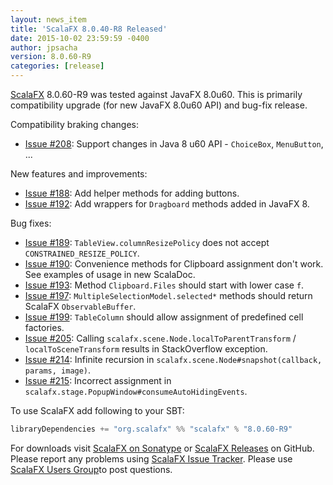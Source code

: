 ```yaml
---
layout: news_item
title: 'ScalaFX 8.0.40-R8 Released'
date: 2015-10-02 23:59:59 -0400
author: jpsacha
version: 8.0.60-R9
categories: [release]
---
```


[ScalaFX][1] 8.0.60-R9 was tested against JavaFX 8.0u60.
This is primarily compatibility upgrade (for new JavaFX 8.0u60 API) and bug-fix release. 


Compatibility braking changes:

* [Issue #208][208]: Support changes in Java 8 u60 API - `ChoiceBox`, `MenuButton`, ...

New features and improvements:

* [Issue #188][188]: Add helper methods for adding buttons.
* [Issue #192][192]: Add wrappers for `Dragboard` methods added in JavaFX 8.
    
Bug fixes:

* [Issue #189][189]: `TableView.columnResizePolicy` does not accept `CONSTRAINED_RESIZE_POLICY`.
* [Issue #190][190]: Convenience methods for Clipboard assignment don't work. See examples of usage in new ScalaDoc.
* [Issue #193][193]: Method `Clipboard.Files` should start with lower case `f`.
* [Issue #197][197]: `MultipleSelectionModel.selected*` methods should return ScalaFX `ObservableBuffer`.
* [Issue #199][199]: `TableColumn` should allow assignment of predefined cell factories.
* [Issue #205][205]: Calling `scalafx.scene.Node.localToParentTransform` / `localToSceneTransform` results in StackOverflow exception.
* [Issue #214][214]: Infinite recursion in `scalafx.scene.Node#snapshot(callback, params, image)`.
* [Issue #215][215]: Incorrect assignment in `scalafx.stage.PopupWindow#consumeAutoHidingEvents`.

To use ScalaFX add following to your SBT:

``` scala
libraryDependencies += "org.scalafx" %% "scalafx" % "8.0.60-R9"
```

For downloads visit [ScalaFX on Sonatype][2] or [ScalaFX Releases][3] on GitHub.    
Please report any problems using [ScalaFX Issue Tracker][4].
Please use [ScalaFX Users Group][5]to post questions. 
    
[1]: http://scalafx.org
[2]: http://search.maven.org/#search&#124;ga&#124;1&#124;scalafx
[3]: https://github.com/scalafx/scalafx/releases
[4]: https://github.com/scalafx/scalafx/issues
[5]: https://groups.google.com/forum/#!forum/scalafx-users
[188]: https://github.com/scalafx/scalafx/issues/188  
[189]: https://github.com/scalafx/scalafx/issues/189
[190]: https://github.com/scalafx/scalafx/issues/190
[192]: https://github.com/scalafx/scalafx/issues/192
[193]: https://github.com/scalafx/scalafx/issues/193
[197]: https://github.com/scalafx/scalafx/issues/197
[199]: https://github.com/scalafx/scalafx/issues/199
[205]: https://github.com/scalafx/scalafx/issues/205
[208]: https://github.com/scalafx/scalafx/issues/208
[214]: https://github.com/scalafx/scalafx/issues/214
[215]: https://github.com/scalafx/scalafx/issues/215